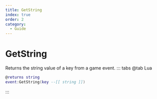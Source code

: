 ```yaml
---
title: GetString
index: true
order: 2
category:
  - Guide
---
```


# GetString
Returns the string value of a key from a game event.
::: tabs
@tab Lua
```lua
@returns string
event:GetString(key --[[ string ]])
```

:::